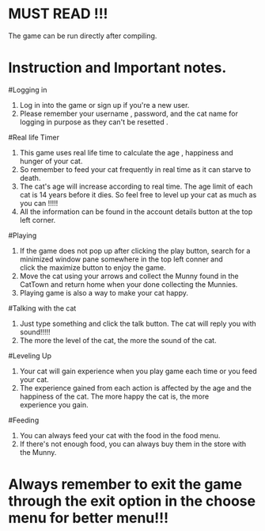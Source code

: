 # MUST READ !!!
The game can be run directly after compiling.

# Instruction and Important notes.

#Logging in
1. Log in into the game or sign up if you're a new user.
2. Please remember your username , password, and the cat name for logging in purpose as they can't be resetted .

#Real life Timer
1. This game uses real life time to calculate the age , happiness and hunger of your cat.
2. So remember to feed your cat frequently in real time as it can starve to death.
3. The cat's age will increase according to real time. The age limit of each cat is 14 years before it dies. So feel free to level up your    cat as much as you can !!!!!
4. All the information can be found in the account details button at the top left corner.

#Playing

1. If the game does not pop up after clicking the play button, search for a minimized window pane somewhere in the top left conner and  
   click the maximize button to enjoy the game.
2. Move the cat using your arrows and collect the Munny found in the CatTown and return home when your done collecting the Munnies.
3. Playing game is also a way to make your cat happy.

#Talking with the cat 
1. Just type something and click the talk button. The cat will reply you with sound!!!!!
2. The more the level of the cat, the more the sound of the cat.

#Leveling Up
1. Your cat will gain experience when you play game each time or you feed your cat.
2. The experience gained from each action is affected by the age and the happiness of the cat. The more happy the cat is, the more    
   experience you gain.
   
#Feeding
1. You can always feed your cat with the food in the food menu.
2. If there's not enough food, you can always buy them in the store with the Munny.
   
   
# Always remember to exit the game through the exit option in the choose menu for better menu!!!
   

